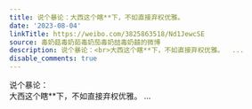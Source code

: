 ```yaml
---
title: 说个暴论：大西这个瞎**下，不如直接弃权优雅。
date: '2023-08-04'
linkTitle: https://weibo.com/3825863518/Nd1JewcSE
source: 毒奶菇毒奶茹毒奶茄毒奶喆毒奶囍的微博
description: 说个暴论：<br>大西这个瞎**下，不如直接弃权优雅。  ...
disable_comments: true
---
```

说个暴论：<br>大西这个瞎**下，不如直接弃权优雅。  ...